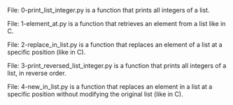 File: 0-print_list_integer.py is a function that prints all integers of a list.

File: 1-element_at.py is a function that retrieves an element from a list like in C.

File: 2-replace_in_list.py is a function that replaces an element of a list at a specific position (like in C).

File: 3-print_reversed_list_integer.py is a function that prints all integers of a list, in reverse order.

File: 4-new_in_list.py is a function that replaces an element in a list at a specific position without modifying the original list (like in C).

